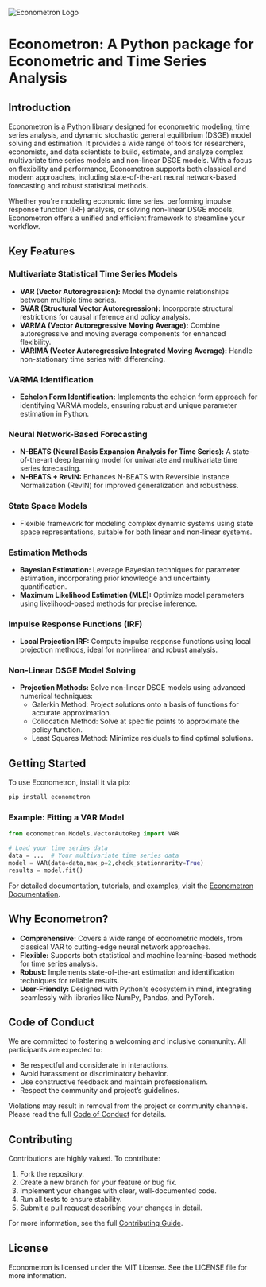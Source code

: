 
![Econometron Logo](/econometron.png)

# Econometron: A Python package for Econometric and Time Series Analysis

## Introduction

Econometron is a Python library designed for econometric modeling, time series analysis, and dynamic stochastic general equilibrium (DSGE) model solving and estimation. It provides a wide range of tools for researchers, economists, and data scientists to build, estimate, and analyze complex multivariate time series models and non-linear DSGE models. With a focus on flexibility and performance, Econometron supports both classical and modern approaches, including state-of-the-art neural network-based forecasting and robust statistical methods.

Whether you're modeling economic time series, performing impulse response function (IRF) analysis, or solving non-linear DSGE models, Econometron offers a unified and efficient framework to streamline your workflow.

## Key Features

### Multivariate Statistical Time Series Models
- **VAR (Vector Autoregression):** Model the dynamic relationships between multiple time series.  
- **SVAR (Structural Vector Autoregression):** Incorporate structural restrictions for causal inference and policy analysis.  
- **VARMA (Vector Autoregressive Moving Average):** Combine autoregressive and moving average components for enhanced flexibility.  
- **VARIMA (Vector Autoregressive Integrated Moving Average):** Handle non-stationary time series with differencing.  

### VARMA Identification
- **Echelon Form Identification:** Implements the echelon form approach for identifying VARMA models, ensuring robust and unique parameter estimation in Python.

### Neural Network-Based Forecasting
- **N-BEATS (Neural Basis Expansion Analysis for Time Series):** A state-of-the-art deep learning model for univariate and multivariate time series forecasting.  
- **N-BEATS + RevIN:** Enhances N-BEATS with Reversible Instance Normalization (RevIN) for improved generalization and robustness.

### State Space Models
- Flexible framework for modeling complex dynamic systems using state space representations, suitable for both linear and non-linear systems.

### Estimation Methods
- **Bayesian Estimation:** Leverage Bayesian techniques for parameter estimation, incorporating prior knowledge and uncertainty quantification.  
- **Maximum Likelihood Estimation (MLE):** Optimize model parameters using likelihood-based methods for precise inference.

### Impulse Response Functions (IRF)
- **Local Projection IRF:** Compute impulse response functions using local projection methods, ideal for non-linear and robust analysis.

### Non-Linear DSGE Model Solving
- **Projection Methods:** Solve non-linear DSGE models using advanced numerical techniques:  
  - Galerkin Method: Project solutions onto a basis of functions for accurate approximation.  
  - Collocation Method: Solve at specific points to approximate the policy function.  
  - Least Squares Method: Minimize residuals to find optimal solutions.


## Getting Started
To use Econometron, install it via pip:

```bash
pip install econometron
````

### Example: Fitting a VAR Model

```python
from econometron.Models.VectorAutoReg import VAR

# Load your time series data
data = ...  # Your multivariate time series data
model = VAR(data=data,max_p=2,check_stationnarity=True)
results = model.fit()
```

For detailed documentation, tutorials, and examples, visit the [Econometron Documentation](https://econometron.netlify.app).



## Why Econometron?

* **Comprehensive:** Covers a wide range of econometric models, from classical VAR to cutting-edge neural network approaches.
* **Flexible:** Supports both statistical and machine learning-based methods for time series analysis.
* **Robust:** Implements state-of-the-art estimation and identification techniques for reliable results.
* **User-Friendly:** Designed with Python's ecosystem in mind, integrating seamlessly with libraries like NumPy, Pandas, and PyTorch.



## Code of Conduct

We are committed to fostering a welcoming and inclusive community. All participants are expected to:

* Be respectful and considerate in interactions.
* Avoid harassment or discriminatory behavior.
* Use constructive feedback and maintain professionalism.
* Respect the community and project’s guidelines.

Violations may result in removal from the project or community channels. Please read the full [Code of Conduct](/CODE_OF_CONDUCT.md) for details.



## Contributing

Contributions are highly valued. To contribute:

1. Fork the repository.
2. Create a new branch for your feature or bug fix.
3. Implement your changes with clear, well-documented code.
4. Run all tests to ensure stability.
5. Submit a pull request describing your changes in detail.

For more information, see the full [Contributing Guide](/CONTRIBUTING.md).



## License

Econometron is licensed under the MIT License. See the LICENSE file for more information.
